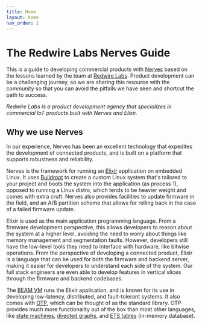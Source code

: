 ```yaml
---
title: Home
layout: home
nav_order: 1
---
```


# The Redwire Labs Nerves Guide

This is a guide to developing commercial products with [Nerves](https://nerves-project.org/)
based on the lessons learned by the team at [Redwire Labs](https://www.redwirelabs.com/).
Product development can be a challenging journey, so we are sharing this
resource with the community so that you can avoid the pitfalls we have seen
and shortcut the path to success.

*Redwire Labs is a product development agency that specializes in commercial
IoT products built with Nerves and Elixir.*

## Why we use Nerves

In our experience, Nerves has been an excellent technology that expedites the
development of connected products, and is built on a platform that supports
robustness and reliability.

Nerves is the framework for running an [Elixir](https://elixir-lang.org/)
application on embedded Linux. It uses [Buildroot](http://buildroot.org/) to
create a custom Linux system that's tailored to your project and boots the
system into the application (as process 1), opposed to running a Linux distro,
which tends to be heavier weight and comes with extra cruft. Nerves also
provides facilities to update firmware in the field, and an A/B partition scheme
that allows for rolling back in the case of a failed firmware update.

Elixir is used as the main application programming language. From a firmware
development perspective, this allows developers to reason about the system at a
higher level, avoiding the need to worry about things like memory management and
segmentation faults. However, developers still have the low-level tools they
need to interface with hardware, like bitwise operations. From the perspective
of developing a connected product, Elixir is a language that can be used for
both the firmware and backend server, making it easier for developers to
understand each side of the system. Our full stack engineers are even able to
develop features in vertical slices through the firmware and backend codebases.

The [BEAM VM](https://www.erlang-solutions.com/blog/erlangs-virtual-machine-the-beam/)
runs the Elixir application, and is known for its use in developing low-latency,
distributed, and fault-tolerant systems. It also comes with [OTP](https://www.erlang.org/doc/),
which can be thought of as the standard library. OTP provides much more
functionality out of the box than most other languages, like [state machines](https://www.erlang.org/doc/man/gen_statem),
[directed graphs](https://www.erlang.org/doc/man/digraph), and [ETS tables](https://www.erlang.org/doc/man/ets)
(in-memory database).
